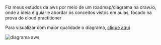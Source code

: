 Fiz meus estudos da aws por meio de um roadmap/diagrama na draw.io, onde a ideia é guiar e abordar os conceitos vistos em aulas, focado na prova do cloud practitioner

Para visualizar com maior qualidade o diagrama, [clique aqui](https://raw.githubusercontent.com/htamagnus/aws-estudos-curso-code-girls/3f917bdf6adce619e14770d0846245e8f0e954aa/docs/aws.drawio.svg)

![diagrama aws](./docs/aws.drawio.svg)

